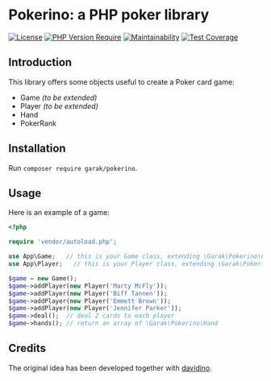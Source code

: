 # Pokerino: a PHP poker library

[![License](http://poser.pugx.org/garak/pokerino/license)](https://packagist.org/packages/garak/pokerino) 
[![PHP Version Require](http://poser.pugx.org/garak/pokerino/require/php)](https://packagist.org/packages/garak/pokerino)
[![Maintainability](https://api.codeclimate.com/v1/badges/42795bd10fe0986138b5/maintainability)](https://codeclimate.com/github/garak/pokerino/maintainability)
[![Test Coverage](https://api.codeclimate.com/v1/badges/42795bd10fe0986138b5/test_coverage)](https://codeclimate.com/github/garak/pokerino/test_coverage)

## Introduction

This library offers some objects useful to create a Poker card game:

* Game _(to be extended)_
* Player _(to be extended)_
* Hand
* PokerRank

## Installation

Run `composer require garak/pokerino`.

## Usage

Here is an example of a game:

```php
<?php

require 'vendor/autoload.php';

use App\Game;   // this is your Game class, extending \Garak\Pokerino\Game
use App\Player;   // this is your Player class, extending \Garak\Pokerino\Player

$game = new Game();
$game->addPlayer(new Player('Marty McFly'));
$game->addPlayer(new Player('Biff Tannen'));
$game->addPlayer(new Player('Emmett Brown'));
$game->addPlayer(new Player('Jennifer Parker'));
$game->deal();  // deal 2 cards to each player
$game->hands(); // return an array of \Garak\Pokerino\Hand
```

## Credits

The original idea has been developed together with [davidino](https://github.com/davidino).
